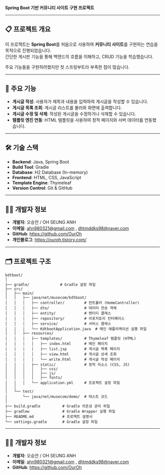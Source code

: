 **Spring Boot 기반 커뮤니티 사이트 구현 프로젝트**  

---

## 📋 프로젝트 개요  
이 프로젝트는 **Spring Boot**를 처음으로 사용하여 **커뮤니티 사이트**를 구현하는 연습을 목적으로 진행되었습니다.  
간단한 게시판 기능을 통해 백엔드의 흐름을 이해하고, CRUD 기능을 학습했습니다.

주요 기능들을 구현하려했지만 첫 스프링부트라 부족한 점이 많습니다.

---

## 🚀 주요 기능  
- **게시글 작성**: 사용자가 제목과 내용을 입력하여 게시글을 작성할 수 있습니다.  
- **게시글 목록 조회**: 게시글 리스트를 불러와 화면에 출력합니다.  
- **게시글 수정 및 삭제**: 작성된 게시글을 수정하거나 삭제할 수 있습니다.  
- **템플릿 엔진 연동**: HTML 템플릿을 사용하여 정적 페이지와 서버 데이터를 연동했습니다.  

---

## 🛠️ 기술 스택  
- **Backend**: Java, Spring Boot  
- **Build Tool**: Gradle  
- **Database**: H2 Database (In-memory)  
- **Frontend**: HTML, CSS, JavaScript  
- **Template Engine**: Thymeleaf  
- **Version Control**: Git & GitHub  

---

## 🧑‍💻 개발자 정보  
- **개발자**: 오승안 / OH SEUNG ANH 
- **이메일**: ahn980321@gmail.com , dhtmddks98@naver.com 
- **GitHub**: https://github.com/OurOh
- **개인블로그**: https://ouroh.tistory.com/  
---

## 🗂️ 프로젝트 구조  
```plaintext
kdtboot/
│
├── gradle/              # Gradle 설정 파일  
├── src/  
│   ├── main/  
│   │   ├── java/net/musecom/kdtboot/  
│   │   │   ├── controller/         # 컨트롤러 (HomeController)  
│   │   │   ├── dto/                # 데이터 전송 객체  
│   │   │   ├── entity/             # 엔티티 클래스  
│   │   │   ├── repository/         # 리포지토리 인터페이스  
│   │   │   ├── service/            # 서비스 클래스  
│   │   │   └── KdtbootApplication.java  # 메인 애플리케이션 실행 파일  
│   │   ├── resources/  
│   │   │   ├── templates/          # Thymeleaf 템플릿 (HTML)  
│   │   │   │   ├── index.html      # 메인 페이지  
│   │   │   │   ├── list.jsp        # 게시글 목록 페이지  
│   │   │   │   ├── view.html       # 게시글 상세 조회  
│   │   │   │   └── write.html      # 게시글 작성 페이지  
│   │   │   ├── static/             # 정적 리소스 (CSS, JS)  
│   │   │   │   ├── css/  
│   │   │   │   ├── js/  
│   │   │   │   ├── fonts/  
│   │   │   └── application.yml     # 프로젝트 설정 파일  
│   │
│   └── test/  
│       └── java/net/musecom/demo/  # 테스트 코드  
│
├── build.gradle          # Gradle 의존성 관리 파일  
├── gradlew               # Gradle Wrapper 실행 파일  
├── README.md             # 프로젝트 설명서  
└── settings.gradle       # Gradle 설정 파일
```
---

## 🧑‍💻 개발자 정보  
- **개발자**: 오승안 / OH SEUNG ANH 
- **이메일**: ahn980321@gmail.com , dhtmddks98@naver.com 
- **GitHub**: https://github.com/OurOh
